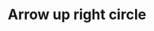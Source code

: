 ---
title: Arrow up right circle
tags:
icon: arrow-up-right-circle
svg: '<svg xmlns="http://www.w3.org/2000/svg" width="24" height="24" fill="none" viewBox="0 0 24 24" stroke-width="1.5" stroke-linecap="round" stroke-linejoin="round" stroke="currentColor"><circle cx="12" cy="12" r="9"/><path d="m8.818 15.182 6.364-6.364m-4.95 0h4.95v4.95"/></svg>'
---